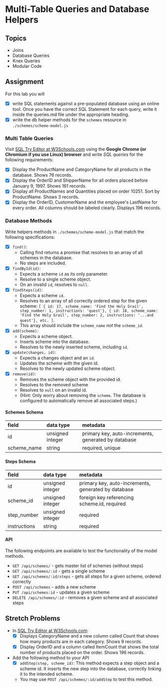 # Multi-Table Queries and Database Helpers

## Topics

- Joins
- Database Queries
- Knex Queries
- Modular Code

## Assignment

For this lab you will

- [x] write SQL statements against a pre-populated database using an online tool. Once you have the correct SQL Statement for each query, write it inside the queries.md file under the appropriate heading.
- [x] write the db helper methods for the `schemes` resource in `./schemes/scheme-model.js`

### Multi Table Queries

Visit [SQL Try Editor at W3Schools.com](https://www.w3schools.com/Sql/tryit.asp?filename=trysql_select_top) using the **Google Chrome (or Chromium if you use Linux) browser** and write _SQL queries_ for the following requirements:

- [x] Display the ProductName and CategoryName for all products in the database. Shows 76 records.
- [x] Display the OrderID and ShipperName for all orders placed before January 9, 1997. Shows 161 records.
- [x] Display all ProductNames and Quantities placed on order 10251. Sort by ProductName. Shows 3 records.
- [x] Display the OrderID, CustomerName and the employee's LastName for every order. All columns should be labeled clearly. Displays 196 records.

### Database Methods

Write helpers methods in `./schemes/scheme-model.js` that match the following specifications:

- [x] `find()`:
  - Calling find returns a promise that resolves to an array of all schemes in the database.
  - No steps are included.
- [x] `findById(id)`:
  - Expects a scheme `id` as its only parameter.
  - Resolve to a single scheme object.
  - On an invalid `id`, resolves to `null`.
- [x] `findSteps(id)`:
  - Expects a scheme `id`.
  - Resolves to an array of all correctly ordered step for the given scheme: `[ { id: 17, scheme_name: 'Find the Holy Grail', step_number: 1, instructions: 'quest'}, { id: 18, scheme_name: 'Find the Holy Grail', step_number: 2, instructions: '...and quest'}, etc. ]`.
  - This array should include the `scheme_name` _not_ the `scheme_id`.
- [x] `add(scheme)`:
  - Expects a scheme object.
  - Inserts scheme into the database.
  - Resolves to the newly inserted scheme, including `id`.
- [x] `update(changes, id)`:
  - Expects a changes object and an `id`.
  - Updates the scheme with the given id.
  - Resolves to the newly updated scheme object.
- [x] `remove(id)`:
  - Removes the scheme object with the provided id.
  - Resolves to the removed scheme
  - Resolves to `null` on an invalid id.
  - (Hint: Only worry about removing the `scheme`. The database is configured to automatically remove all associated steps.)

#### Schemes Schema

| field       | data type        | metadata                                            |
| :---------- | :--------------- | :-------------------------------------------------- |
| id          | unsigned integer | primary key, auto-increments, generated by database |
| scheme_name | string           | required, unique                                    |

#### Steps Schema

| field        | data type        | metadata                                            |
| :----------- | :--------------- | :-------------------------------------------------- |
| id           | unsigned integer | primary key, auto-increments, generated by database |
| scheme_id    | unsigned integer | foreign key referencing scheme.id, required         |
| step_number  | unsigned integer | required                                            |
| instructions | string           | required                                            |

#### API

The following endpoints are available to test the functionality of the model methods.

- `GET /api/schemes/` - gets master list of schemes (without steps)
- `GET /api/schemes/:id` - gets a single scheme
- `GET /api/schemes/:id/steps` - gets all steps for a given scheme, ordered correctly
- `POST /api/schemes` - adds a new scheme
- `PUT /api/schemes:id` - updates a given scheme
- `DELETE /api/schemes/:id` - removes a given scheme and all associated steps

## Stretch Problems

- In [SQL Try Editor at W3Schools.com](https://www.w3schools.com/Sql/tryit.asp?filename=trysql_select_top):
  - [x] Displays CategoryName and a new column called Count that shows how many products are in each category. Shows 9 records.
  - [x] Display OrderID and a column called ItemCount that shows the total number of products placed on the order. Shows 196 records.
- Add the following method to your API
  - [x] `addStep(step, scheme_id)`: This method expects a step object and a scheme id. It inserts the new step into the database, correctly linking it to the intended scheme.
  - You may use `POST /api/schemes/:id/addStep` to test this method.
